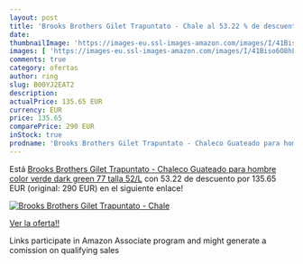 ```yaml
---
layout: post
title: 'Brooks Brothers Gilet Trapuntato - Chale al 53.22 % de descuento'
date: 
thumbnailImage: 'https://images-eu.ssl-images-amazon.com/images/I/41Biso6O8hL._SL200_.jpg'
images: [ 'https://images-eu.ssl-images-amazon.com/images/I/41Biso6O8hL._SL200_.jpg' ]
comments: true
category: ofertas
author: ring
slug: B00YJ2EAT2
description:
actualPrice: 135.65 EUR
currency: EUR
price: 135.65
comparePrice: 290 EUR
inStock: true
prodname: 'Brooks Brothers Gilet Trapuntato - Chaleco Guateado para hombre  color verde  dark green 77   talla 52/L'
---
```


Está [Brooks Brothers Gilet Trapuntato - Chaleco Guateado para hombre  color verde  dark green 77   talla 52/L](https://www.amazon.es/dp/B00YJ2EAT2/?tag=tolees-21) con 53.22 de descuento por 135.65 EUR (original: 290 EUR) en el siguiente enlace!

[![Brooks Brothers Gilet Trapuntato - Chale](https://images-eu.ssl-images-amazon.com/images/I/41Biso6O8hL._SL200_.jpg)](https://www.amazon.es/dp/B00YJ2EAT2/?tag=tolees-21)

[Ver la oferta!!](https://www.amazon.es/dp/B00YJ2EAT2/?tag=tolees-21)

Links participate in Amazon Associate program and might generate a comission on qualifying sales


